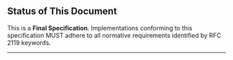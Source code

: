 ## Status of This Document

This is a **Final Specification**. Implementations conforming to this specification MUST adhere to all normative requirements identified by RFC 2119 keywords.

---
